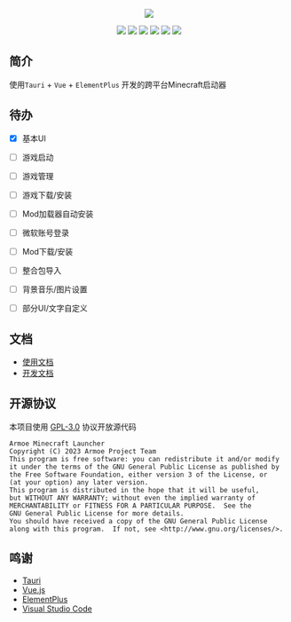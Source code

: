 <div align="center">

![][banner]

![][node]
![][pnpm]
![][tauri]
![][vue]
![][element-plus]
![][license]

</div>

## 简介

使用`Tauri` + `Vue` + `ElementPlus` 开发的跨平台Minecraft启动器

## 待办

* [x] 基本UI
* [ ] 游戏启动
* [ ] 游戏管理
* [ ] 游戏下载/安装
* [ ] Mod加载器自动安装
* [ ] 微软账号登录
* [ ] Mod下载/安装
* [ ] 整合包导入
* [ ] 背景音乐/图片设置
* [ ] 部分UI/文字自定义


## 文档

* [使用文档](https://amcl.armoe.cn/) 
* [开发文档](https://amcl.armoe.cn/dev/runtime.html)

## 开源协议

本项目使用 [GPL-3.0](LICENSE) 协议开放源代码

```text
Armoe Minecraft Launcher
Copyright (C) 2023 Armoe Project Team
This program is free software: you can redistribute it and/or modify
it under the terms of the GNU General Public License as published by
the Free Software Foundation, either version 3 of the License, or
(at your option) any later version.
This program is distributed in the hope that it will be useful,
but WITHOUT ANY WARRANTY; without even the implied warranty of
MERCHANTABILITY or FITNESS FOR A PARTICULAR PURPOSE.  See the
GNU General Public License for more details.
You should have received a copy of the GNU General Public License
along with this program.  If not, see <http://www.gnu.org/licenses/>.
```

## 鸣谢

* [Tauri](https://tauri.app)
* [Vue.js](https://cn.vuejs.org/)
* [ElementPlus](https://element-plus.org/)
* [Visual Studio Code](https://code.visualstudio.com/)


[banner]: https://socialify.git.ci/armoe-project/amcl-app/image?description=1&forks=1&issues=1&language=1&name=1&owner=1&pulls=1&stargazers=1&theme=Auto

[node]: https://img.shields.io/badge/node-18-blue?style=for-the-badge

[pnpm]: https://img.shields.io/badge/pnpm-7-blue?style=for-the-badge

[tauri]: https://img.shields.io/badge/tauri-1-blue?style=for-the-badge

[vue]: https://img.shields.io/badge/vue.js-3-blue?style=for-the-badge

[element-plus]: https://img.shields.io/badge/element--plus-2-blue?style=for-the-badge

[license]: https://img.shields.io/github/license/armoe-project/amcl-app?style=for-the-badge

